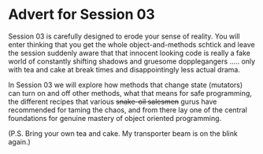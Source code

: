 # Advert for Session 03

Session 03 is carefully designed to erode your sense of reality. You will enter thinking that you get the whole object-and-methods schtick and leave the session suddenly aware that that innocent looking code is really a fake world of constantly shifting shadows and gruesome dopplegangers ..... only with tea and cake at break times and disappointingly less actual drama.

In Session 03 we will explore how methods that change state (mutators) can turn on and off other methods, what that means for safe programming, the different recipes that various ~~snake-oil salesmen~~ gurus have recommended for taming the chaos, and from there lay one of the central foundations for genuine mastery of object oriented programming.

(P.S. Bring your own tea and cake. My transporter beam is on the blink again.)